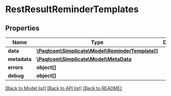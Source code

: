 # RestResultReminderTemplates

## Properties

 Name         | Type                                                                | Description | Notes      
--------------|---------------------------------------------------------------------|-------------|------------
 **data**     | [**\Paqtcom\Simplicate\Model\ReminderTemplate[]**](ReminderTemplate.md) |             | [optional] 
 **metadata** | [**\Paqtcom\Simplicate\Model\MetaData**](MetaData.md)                   |             | [optional] 
 **errors**   | **object[]**                                                        |             | [optional] 
 **debug**    | **object[]**                                                        |             | [optional] 

[[Back to Model list]](../README.md#documentation-for-models) [[Back to API list]](../README.md#documentation-for-api-endpoints) [[Back to README]](../README.md)



